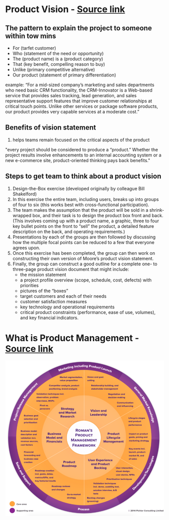 # Product Vision - [Source link](https://www.joelonsoftware.com/2002/05/09/product-vision/)

## The pattern to explain the project to someone within tow mins
- For (tarfet customer)
- Who (statement of the need or opportunity)
- The (product name) is a (product category)
- That (key benefit, compelling reason to buy)
- Unlike (primary competitive alternative)
- Our product (statement of primary differentiation)

example:
“For a mid-sized company’s marketing and sales departments who need basic CRM functionality, the CRM-Innovator is a Web-based service that provides sales tracking, lead generation, and sales representative support features that improve customer relationships at critical touch points. Unlike other services or package software products, our product provides very capable services at a moderate cost.”


## Benefits of vision statement
1. helps teams remain focused on the critical aspects of the product

"every project should be considered to produce a “product.” Whether the project results involve enhancements to an internal accounting system or a new e-commerce site, product-oriented thinking pays back benefits."


## Steps to get team to think about a product vision 
1. Design-the-Box exercise (developed originally by colleague Bill Shakelford)
2. In this exercise the entire team, including users, breaks up into groups of four to six (this works best with cross-functional participation).
3. The team makes the assumption that the product will be sold in a shrink-wrapped box, and their task is to design the product box front and back. (This involves coming up with a product name, a graphic, three to four key bullet points on the front to “sell” the product, a detailed feature description on the back, and operating requirements.)
4. Presentations by each of the groups are then followed by discussing how the multiple focal points can be reduced to a few that everyone agrees upon.
5. Once this exercise has been completed, the group can then work on constructing their own version of Moore’s product vision statement.
6. Finally, the group can construct a good outline for a complete one- to three-page product vision document that might include: 
    - the mission statement
    - a project profile overview (scope, schedule, cost, defects) with priorities
    - pictures of the “boxes” 
    - target customers and each of their needs
    - customer satisfaction measures
    - key technology and operational requirements
    - critical product constraints (performance, ease of use, volumes), and key financial indicators.


# What is Product Management - [Source link](https://www.romanpichler.com/blog/romans-product-management-framework/)
![alt text](./images/framework.png "framework")